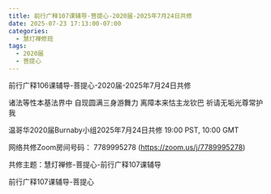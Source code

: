 ```yaml
---
title: 前行广释107课辅导-菩提心-2020届-2025年7月24日共修
date: 2025-07-23 17:13:00-07:00
categories:
  - 慧灯禅修班
tags:
  - 2020届
  - 菩提心
---
```

前行广释106课辅导-菩提心-2020届-2025年7月24日共修
 
诸法等性本基法界中 自现圆满三身游舞力 离障本来怙主龙钦巴 祈请无垢光尊常护我

温哥华2020届Burnaby小组2025年7月24日共修 19:00 PST, 10:00 GMT

网络共修Zoom房间号码： 7789995278 (https://zoom.us/j/7789995278)

共修主题：慧灯禅修-菩提心-前行广释107课辅导

前行广释107课辅导-菩提心
